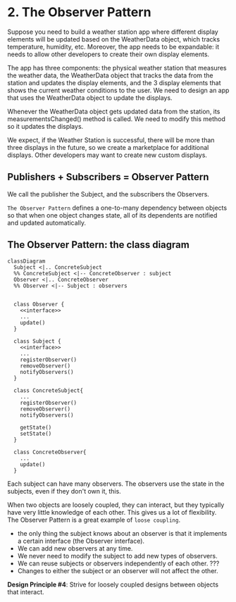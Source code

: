 # 2. The Observer Pattern
Suppose you need to build a weather station app where different display elements will be updated based on the WeatherData object, which tracks temperature, humidity, etc. Moreover, the app needs to be expandable: it needs to allow other developers to create their own display elements. 

The app has three components: the physical weather station that measures the weather data, the WeatherData object that tracks the data from the station and updates the display elements, and the 3 display elements that shows the current weather conditions to the user. We need to design an app that uses the WeatherData object to update the displays. 

Whenever the WeatherData object gets updated data from the station, its measurementsChanged() method is called. We need to modify this method so it updates the displays. 

We expect, if the Weather Station is successful, there will be more than three displays in the future, so we create a marketplace for additional displays. Other developers may want to create new custom displays.

## Publishers + Subscribers = Observer Pattern
We call the publisher the Subject, and the subscribers the Observers. 

`The Observer Pattern` defines a one-to-many dependency between objects so that when one object changes state, all of its dependents are notified and updated automatically.

## The Observer Pattern: the class diagram
```mermaid
classDiagram
  Subject <|.. ConcreteSubject
  %% ConcreteSubject <|-- ConcreteObserver : subject
  Observer <|.. ConcreteObserver
  %% Observer <|-- Subject : observers


  class Observer {
    <<interface>> 
    ...
    update()
  }

  class Subject {
    <<interface>> 
    ...
    registerObserver()
    removeObserver() 
    notifyObservers()
  }
  
  class ConcreteSubject{
    ...
    registerObserver()
    removeObserver() 
    notifyObservers()

    getState()
    setState()
  }

  class ConcreteObserver{
    ...
    update()
  }

```

Each subject can have many observers. The observers use the state in the subjects, even if they don't own it, this. 

When two objects are loosely coupled, they can interact, but they typically have very little knowledge of each other. This gives us a lot of flexibility. The Observer Pattern is a great example of `loose coupling`. 
- the only thing the subject knows about an observer is that it implements a certain interface (the Observer interface).
- We can add new observers at any time.
- We never need to modify the subject to add new types of observers.
- We can reuse subjects or observers independently of each other. ???
- Changes to either the subject or an observer will not affect the other.

**Design Principle #4**: Strive for loosely coupled designs between objects that interact.


















